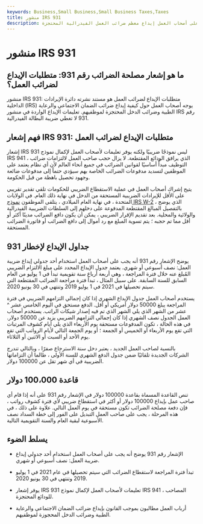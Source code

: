 ```yaml
---
keywords: Business,Small Business,Small Business Taxes,Taxes
title: منشور IRS 931
description: تعليمات من مصلحة الضرائب حول متى يجب على أصحاب العمل إيداع معظم ضرائب العمل الفيدرالية المحتجزة.
---
```


# منشور IRS 931
## ما هو إشعار مصلحة الضرائب رقم 931: متطلبات الإيداع لضرائب العمل؟

منشور IRS 931: متطلبات الإيداع لضرائب العمل هو مستند نشرته دائرة الإيرادات الداخلية (IRS) يوجه أصحاب العمل حول كيفية إيداع ضرائب الضمان الاجتماعي والرعاية الطبية وضرائب الدخل المحتجزة لموظفيهم. تعليمات الإيداع الواردة في منشور IRS رقم 931 لا تغطي ضريبة البطالة الفيدرالية.

## فهم إشعار IRS 931: متطلبات الإيداع لضرائب العمل

إشعار IRS 931 ليس نموذجًا ضريبيًا ولكنه يوفر تعليمات لأصحاب العمل لإكمال نموذج IRS 941 ، الذي يرافق الودائع المقتطعة. لا يزال حجب صاحب العمل لالتزامات ضرائب التوظيف مبدأً أساسيًا لقوانين الضرائب في جميع أنحاء العالم لأن أي نظام يعتمد على الموظفين لتسديد مدفوعات الضرائب الخاصة بهم سيؤدي حتماً إلى مدفوعات ضائعة وجهود تحصيل باهظة من قبل الحكومة.

يتيح إشراك أصحاب العمل في عملية الاستقطاع الضريبي للحكومات تلقي تقدير تقريبي على الأقل للإيرادات الضريبية المستحقة من الدخل في نهاية ذلك العام. في الولايات المتحدة ، في نهاية العام الميلادي ، يتلقى الموظفون [نموذج IRS W-2](/w2form) ، الذي يوضح بالتفصيل المبالغ المقتطعة المدفوعة على دخلهم إلى السلطات الضريبية الفيدرالية والولائية والمحلية. بعد تقديم الإقرار الضريبي ، يمكن أن يكون دافع الضرائب مدينًا أكثر أو أقل مما تم حجبه ؛ يتم تسوية المبلغ مع رد أموال إلى دافع الضرائب أو فاتورة الضرائب المستحقة.

## جداول الإيداع لإخطار 931

يوضح الإشعار رقم 931 أنه يجب على أصحاب العمل استخدام أحد جدولي إيداع ضريبة العمل: نصف أسبوعي أو شهري. يعتمد جدول الإيداع المحدد على مبلغ الالتزام الضريبي المُبلغ عنه خلال فترة المراجعة ، وهي أربعة أرباع سنة تقويمية تبدأ في 1 يوليو من العام السابق للسنة السابقة. على سبيل المثال ، تبدأ فترة مراجعة الضرائب المقتطعة التي سيتم تحصيلها في 2021 في 1 يوليو 2019 وتنتهي في 30 يونيو 2020.

يستخدم أصحاب العمل جدول الإيداع الشهري إذا كان إجمالي التزامهم الضريبي في فترة المراجعة يبلغ 50000 دولار أمريكي أو أقل. الدفع مستحق في اليوم الخامس عشر ^ عشر من الشهر الذي يلي الشهر الذي تم فيه إصدار شيكات الراتب. يستخدم أصحاب العمل الجدول نصف الشهري إذا كان إجمالي التزامهم الضريبي يزيد عن 50000 دولار. في هذه الحالة ، تكون المدفوعات مستحقة يوم الأربعاء الذي يلي أيام كشوف المرتبات التي تقع يوم الأربعاء أو الخميس أو الجمعة ؛ أو يوم الجمعة التالي لأيام الرواتب التي تقع يوم الأحد أو السبت أو الاثنين أو الثلاثاء.

بالنسبة لصاحب العمل الجديد ، يعتبر دخل سنة الاسترجاع صفرًا ، وبالتالي تندرج الشركات الجديدة تلقائيًا ضمن جدول الدفع الشهري للسنة الأولى ، طالما أن التزاماتها الضريبية في أي شهر تقل عن 100000 دولار.

## قاعدة 100،000 دولار

تنص القاعدة المسماة بقاعدة 100000 دولار في الإشعار رقم 931 على أنه إذا قام أي صاحب عمل بإيداع 100000 دولار أو أكثر في استقطاع ضريبي لأي فترة كشوف رواتب ، فإن دفعة مصلحة الضرائب تكون مستحقة في يوم العمل التالي. علاوة على ذلك ، في هذه المرحلة ، يجب على صاحب العمل التبديل على الفور إلى خطة السداد نصف الأسبوعية لبقية العام والسنة التقويمية التالية.



## يسلط الضوء

- الإشعار رقم 931 يوضح أنه يجب على أصحاب العمل استخدام أحد جدولي إيداع ضريبة العمل: نصف أسبوعي أو شهري.

- تبدأ فترة المراجعة لاستقطاع الضرائب التي سيتم تحصيلها في عام 2021 في 1 يوليو 2019 وتنتهي في 30 يونيو 2020.

- يوفر إشعار IRS 931 تعليمات لأصحاب العمل لإكمال نموذج IRS 941 ، المصاحب للودائع المحتجزة.

- أرباب العمل مطالبون بموجب القانون بإيداع ضرائب الضمان الاجتماعي والرعاية الطبية وضرائب الدخل المحجوزة لموظفيهم.

